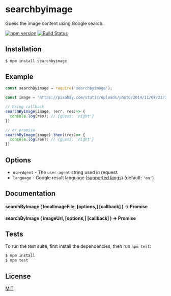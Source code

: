 searchbyimage
=============

Guess the image content using Google search.

[![npm version](https://badge.fury.io/js/searchbyimage.svg)](https://www.npmjs.com/package/searchbyimage)
[![Build Status](https://travis-ci.org/efernandesng/node-searchbyimage.svg?branch=master)](https://travis-ci.org/efernandesng/node-searchbyimage)

## Installation

```bash
$ npm install searchbyimage
```

## Example

```javascript
const searchByImage = require('searchbyimage');

const image = 'https://pixabay.com/static/uploads/photo/2014/11/07/21/39/oporto-521258_640.jpg';

// Using callback
searchByImage(image, (err, res)=> {
  console.log(res); // {guess: 'night'}
})

// or promise
searchByImage(image).then((res)=> {
  console.log(res); // {guess: 'night'}
})

```

## Options

- `userAgent` - The `user-agent` string used in request.
- `language` - Google result language ([supported langs](https://developers.google.com/custom-search/docs/ref_languages)) 
(default: `'en'`)

## Documentation

#### searchByImage ( localImageFile, [options,] [callback] ) -> Promise

#### searchByImage ( imageUrl, [options,] [callback] ) -> Promise

## Tests

To run the test suite, first install the dependencies, then run `npm test`:

```bash
$ npm install
$ npm test
```

## License
[MIT](https://github.com/efernandesng/node-searchbyimage/blob/master/LICENSE.md)
